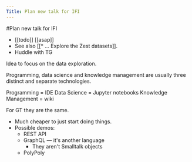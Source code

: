 ---Title: Plan new talk for IFI---#Plan new talk for IFI- [[todo]] [[asap]]- See also [[* ... Explore the Zest datasets]].- Huddle with TG

Idea to focus on the data exploration.

Programming, data science and knowledge management are usually three distinct and separate technologies.

Programming = IDE
Data Science = Jupyter notebooks
Knowledge Management = wiki

For GT they are the same.- Much cheaper to just start doing things.- Possible demos:    - REST API    - GraphQL — it's another language        - They aren't Smalltalk objects    - PolyPoly